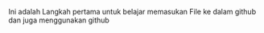 Ini adalah Langkah pertama untuk belajar memasukan File ke dalam github dan juga menggunakan github
